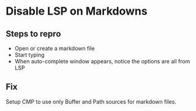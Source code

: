 # Disable LSP on Markdowns

## Steps to repro
- Open or create a markdown file
- Start typing
- When auto-complete window appears, notice the options are all from LSP

## Fix
Setup CMP to use only Buffer and Path sources for markdown files.
